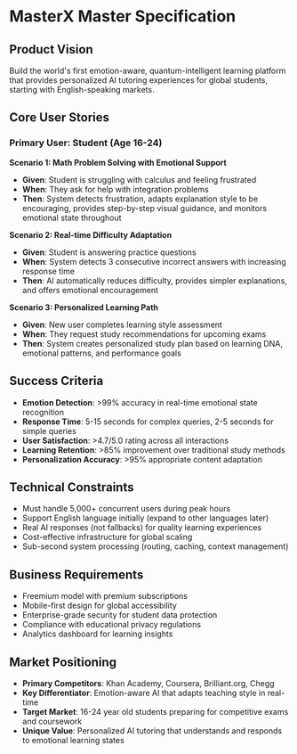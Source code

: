 # MasterX Master Specification

## Product Vision
Build the world's first emotion-aware, quantum-intelligent learning platform that provides personalized AI tutoring experiences for global students, starting with English-speaking markets.

## Core User Stories

### Primary User: Student (Age 16-24)
**Scenario 1: Math Problem Solving with Emotional Support**
- **Given**: Student is struggling with calculus and feeling frustrated
- **When**: They ask for help with integration problems
- **Then**: System detects frustration, adapts explanation style to be encouraging, provides step-by-step visual guidance, and monitors emotional state throughout

**Scenario 2: Real-time Difficulty Adaptation**
- **Given**: Student is answering practice questions
- **When**: System detects 3 consecutive incorrect answers with increasing response time
- **Then**: AI automatically reduces difficulty, provides simpler explanations, and offers emotional encouragement

**Scenario 3: Personalized Learning Path**
- **Given**: New user completes learning style assessment
- **When**: They request study recommendations for upcoming exams
- **Then**: System creates personalized study plan based on learning DNA, emotional patterns, and performance goals

## Success Criteria
- **Emotion Detection**: >99% accuracy in real-time emotional state recognition
- **Response Time**: 5-15 seconds for complex queries, 2-5 seconds for simple queries
- **User Satisfaction**: >4.7/5.0 rating across all interactions
- **Learning Retention**: >85% improvement over traditional study methods
- **Personalization Accuracy**: >95% appropriate content adaptation

## Technical Constraints
- Must handle 5,000+ concurrent users during peak hours
- Support English language initially (expand to other languages later)
- Real AI responses (not fallbacks) for quality learning experiences
- Cost-effective infrastructure for global scaling
- Sub-second system processing (routing, caching, context management)

## Business Requirements
- Freemium model with premium subscriptions
- Mobile-first design for global accessibility
- Enterprise-grade security for student data protection
- Compliance with educational privacy regulations
- Analytics dashboard for learning insights

## Market Positioning
- **Primary Competitors**: Khan Academy, Coursera, Brilliant.org, Chegg
- **Key Differentiator**: Emotion-aware AI that adapts teaching style in real-time
- **Target Market**: 16-24 year old students preparing for competitive exams and coursework
- **Unique Value**: Personalized AI tutoring that understands and responds to emotional learning states